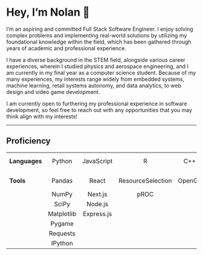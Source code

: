 # Hey, I’m Nolan 👋
I’m an aspiring and committed Full Stack Software Engineer. I enjoy solving complex problems and implementing real-world solutions by utilizing my foundational knowledge within the field, which has been gathered through years of academic and professional experience.

I have a diverse background in the STEM field, alongside various career experiences, wherein I studied physics and aerospace engineering, and I am currently in my final year as a computer science student. Because of my many experiences, my interests range widely from embedded systems, machine learning, retail systems autonomy, and data analytics, to web design and video game development.

I am currently open to furthering my professional experience in software development, so feel free to reach out with any opportunities that you may think align with my interests!

---

## Proficiency
|               |              |            |                   |        |       |                 |       |            |
| :------------ | :----------: | :--------: | :---------------: | :----: | :---: | :-------------: | :---: | :--------: |
| **Languages** | Python       | JavaScript | R                 | C++    | Java  | MATLAB          | SQL   | HTML / CSS |
|               |              |            |                   |        |       |                 |       |            |
| **Tools**         | Pandas       | React      | ResourceSelection | OpenGL | Swing | iRobot Create 2 | MySQL |            |
|               | NumPy        | Next.js    | pROC              |        |       |                 |       |            |
|               | SciPy        | Node.js    |                   |        |       |                 |       |            |
|               | Matplotlib   | Express.js |                   |        |       |                 |       |            |
|               | Pygame       |            |                   |        |       |                 |       |            |
|               | Requests     |            |                   |        |       |                 |       |            |
|               | IPython      |            |                   |        |       |                 |       |            |


